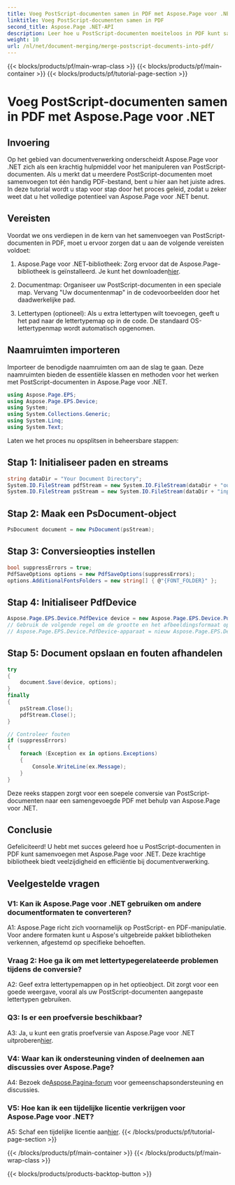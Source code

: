 ```yaml
---
title: Voeg PostScript-documenten samen in PDF met Aspose.Page voor .NET
linktitle: Voeg PostScript-documenten samen in PDF
second_title: Aspose.Page .NET-API
description: Leer hoe u PostScript-documenten moeiteloos in PDF kunt samenvoegen met Aspose.Page voor .NET. Verbeter uw documentverwerkingsmogelijkheden met deze stapsgewijze handleiding.
weight: 10
url: /nl/net/document-merging/merge-postscript-documents-into-pdf/
---
```


{{< blocks/products/pf/main-wrap-class >}}
{{< blocks/products/pf/main-container >}}
{{< blocks/products/pf/tutorial-page-section >}}

# Voeg PostScript-documenten samen in PDF met Aspose.Page voor .NET

## Invoering

Op het gebied van documentverwerking onderscheidt Aspose.Page voor .NET zich als een krachtig hulpmiddel voor het manipuleren van PostScript-documenten. Als u merkt dat u meerdere PostScript-documenten moet samenvoegen tot één handig PDF-bestand, bent u hier aan het juiste adres. In deze tutorial wordt u stap voor stap door het proces geleid, zodat u zeker weet dat u het volledige potentieel van Aspose.Page voor .NET benut.

## Vereisten

Voordat we ons verdiepen in de kern van het samenvoegen van PostScript-documenten in PDF, moet u ervoor zorgen dat u aan de volgende vereisten voldoet:

1.  Aspose.Page voor .NET-bibliotheek: Zorg ervoor dat de Aspose.Page-bibliotheek is geïnstalleerd. Je kunt het downloaden[hier](https://releases.aspose.com/page/net/).

2. Documentmap: Organiseer uw PostScript-documenten in een speciale map. Vervang "Uw documentenmap" in de codevoorbeelden door het daadwerkelijke pad.

3. Lettertypen (optioneel): Als u extra lettertypen wilt toevoegen, geeft u het pad naar de lettertypemap op in de code. De standaard OS-lettertypenmap wordt automatisch opgenomen.

## Naamruimten importeren

Importeer de benodigde naamruimten om aan de slag te gaan. Deze naamruimten bieden de essentiële klassen en methoden voor het werken met PostScript-documenten in Aspose.Page voor .NET.

```csharp
using Aspose.Page.EPS;
using Aspose.Page.EPS.Device;
using System;
using System.Collections.Generic;
using System.Linq;
using System.Text;
```

Laten we het proces nu opsplitsen in beheersbare stappen:

## Stap 1: Initialiseer paden en streams

```csharp
string dataDir = "Your Document Directory";
System.IO.FileStream pdfStream = new System.IO.FileStream(dataDir + "outputPDF_out.pdf", System.IO.FileMode.Create, System.IO.FileAccess.Write);
System.IO.FileStream psStream = new System.IO.FileStream(dataDir + "input.ps", System.IO.FileMode.Open, System.IO.FileAccess.Read);
```

## Stap 2: Maak een PsDocument-object

```csharp
PsDocument document = new PsDocument(psStream);
```

## Stap 3: Conversieopties instellen

```csharp
bool suppressErrors = true;
PdfSaveOptions options = new PdfSaveOptions(suppressErrors);
options.AdditionalFontsFolders = new string[] { @"{FONT_FOLDER}" };
```

## Stap 4: Initialiseer PdfDevice

```csharp
Aspose.Page.EPS.Device.PdfDevice device = new Aspose.Page.EPS.Device.PdfDevice(pdfStream);
// Gebruik de volgende regel om de grootte en het afbeeldingsformaat op te geven (optioneel)
// Aspose.Page.EPS.Device.PdfDevice-apparaat = nieuw Aspose.Page.EPS.Device.PdfDevice (pdfStream, nieuw System.Drawing.Size (595, 842));
```

## Stap 5: Document opslaan en fouten afhandelen

```csharp
try
{
    document.Save(device, options);
}
finally
{
    psStream.Close();
    pdfStream.Close();
}

// Controleer fouten
if (suppressErrors)
{
    foreach (Exception ex in options.Exceptions)
    {
        Console.WriteLine(ex.Message);
    }
}
```

Deze reeks stappen zorgt voor een soepele conversie van PostScript-documenten naar een samengevoegde PDF met behulp van Aspose.Page voor .NET.

## Conclusie

Gefeliciteerd! U hebt met succes geleerd hoe u PostScript-documenten in PDF kunt samenvoegen met Aspose.Page voor .NET. Deze krachtige bibliotheek biedt veelzijdigheid en efficiëntie bij documentverwerking.

## Veelgestelde vragen

### V1: Kan ik Aspose.Page voor .NET gebruiken om andere documentformaten te converteren?

A1: Aspose.Page richt zich voornamelijk op PostScript- en PDF-manipulatie. Voor andere formaten kunt u Aspose's uitgebreide pakket bibliotheken verkennen, afgestemd op specifieke behoeften.

### Vraag 2: Hoe ga ik om met lettertypegerelateerde problemen tijdens de conversie?

A2: Geef extra lettertypemappen op in het optieobject. Dit zorgt voor een goede weergave, vooral als uw PostScript-documenten aangepaste lettertypen gebruiken.

### Q3: Is er een proefversie beschikbaar?

 A3: Ja, u kunt een gratis proefversie van Aspose.Page voor .NET uitproberen[hier](https://releases.aspose.com/).

### V4: Waar kan ik ondersteuning vinden of deelnemen aan discussies over Aspose.Page?

 A4: Bezoek de[Aspose.Pagina-forum](https://forum.aspose.com/c/page/39) voor gemeenschapsondersteuning en discussies.

### V5: Hoe kan ik een tijdelijke licentie verkrijgen voor Aspose.Page voor .NET?

 A5: Schaf een tijdelijke licentie aan[hier](https://purchase.aspose.com/temporary-license/).
{{< /blocks/products/pf/tutorial-page-section >}}

{{< /blocks/products/pf/main-container >}}
{{< /blocks/products/pf/main-wrap-class >}}

{{< blocks/products/products-backtop-button >}}
